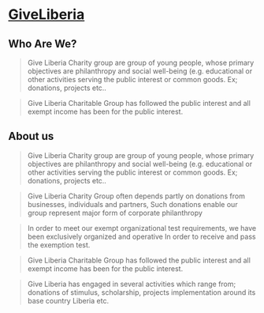 # [GiveLiberia](!https://give-liberia-charity-organization.github.io/GiveLiberia.github.io/index.html)
## Who Are We?
> Give Liberia Charity group are group of young people, whose primary objectives are philanthropy and social well-being (e.g. educational or other activities serving the public interest or common goods. Ex; donations, projects etc..

> Give Liberia Charitable Group has followed the public interest and all exempt income has been for the public interest.

## About us
> Give Liberia Charity group are group of young people, whose primary objectives are philanthropy and social well-being (e.g. educational or other activities serving the public interest or common goods. Ex; donations, projects etc..

> Give Liberia Charity Group often depends partly on donations from businesses, individuals and partners, Such donations enable our group represent major form of corporate philanthropy

> In order to meet our exempt organizational test requirements, we have been exclusively organized and operative In order to receive and pass the exemption test.

> Give Liberia Charitable Group has followed the public interest and all exempt income has been for the public interest.

> Give Liberia has engaged in several activities which range from; donations of stimulus, scholarship, projects implementation around its base country Liberia etc.
